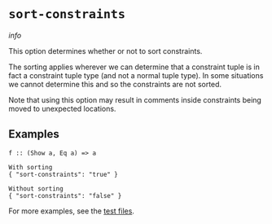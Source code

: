 # `sort-constraints`

$info$

This option determines whether or not to sort constraints. 

The sorting applies wherever we can determine that a constraint tuple is in fact a constraint tuple type (and not a normal tuple type).
In some situations we cannot determine this and so the constraints are not sorted.

Note that using this option may result in comments inside constraints being moved to unexpected locations.

## Examples

```fourmolu-example-input
f :: (Show a, Eq a) => a
```
```fourmolu-example-tab
With sorting
{ "sort-constraints": "true" }
```
```fourmolu-example-tab
Without sorting
{ "sort-constraints": "false" }
```

For more examples, see the [test files](https://github.com/fourmolu/fourmolu/tree/main/data/fourmolu/sort-constraints).
